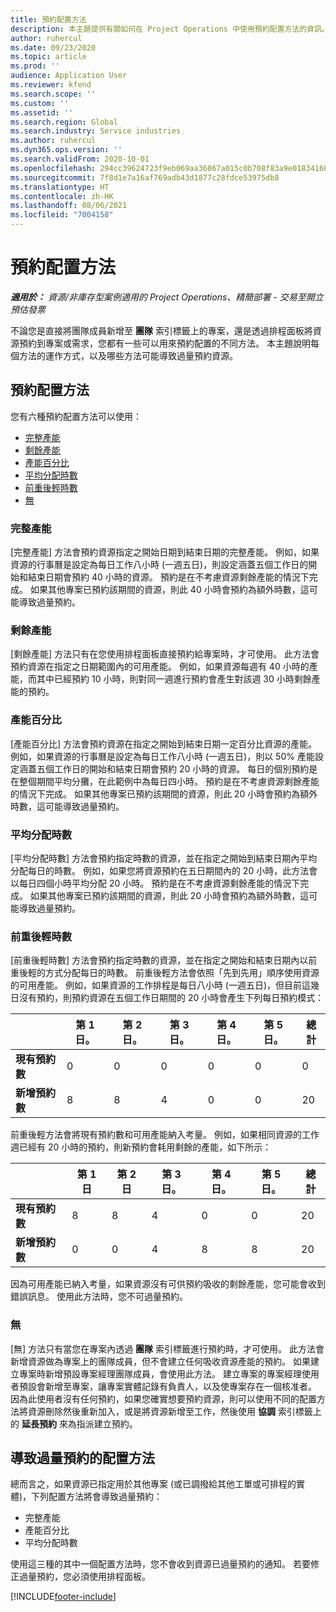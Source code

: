 ```yaml
---
title: 預約配置方法
description: 本主題提供有關如何在 Project Operations 中使用預約配置方法的資訊。
author: ruhercul
ms.date: 09/23/2020
ms.topic: article
ms.prod: ''
audience: Application User
ms.reviewer: kfend
ms.search.scope: ''
ms.custom: ''
ms.assetid: ''
ms.search.region: Global
ms.search.industry: Service industries
ms.author: ruhercul
ms.dyn365.ops.version: ''
ms.search.validFrom: 2020-10-01
ms.openlocfilehash: 294cc39624723f9eb069aa36067a015c0b708f83a9e0183416655f9bd874fa9a
ms.sourcegitcommit: 7f8d1e7a16af769adb43d1877c28fdce53975db8
ms.translationtype: HT
ms.contentlocale: zh-HK
ms.lasthandoff: 08/06/2021
ms.locfileid: "7004158"
---
```

# <a name="booking-allocation-methods"></a>預約配置方法

_**適用於：** 資源/非庫存型案例適用的 Project Operations、精簡部署 - 交易至開立預估發票_

不論您是直接將團隊成員新增至 **團隊** 索引標籤上的專案，還是透過排程面板將資源預約到專案或需求，您都有一些可以用來預約配置的不同方法。 本主題說明每個方法的運作方式，以及哪些方法可能導致過量預約資源。

## <a name="booking-allocation-methods"></a>預約配置方法

您有六種預約配置方法可以使用：

- [完整產能](#full)
- [剩餘產能](#remaining)
- [產能百分比](#percentage)
- [平均分配時數](#evenly)
- [前重後輕時數](#front)
- [無](#none)

### <a name="full-capacity"></a><a name="full"></a>完整產能 
[完整產能] 方法會預約資源指定之開始日期到結束日期的完整產能。 例如，如果資源的行事曆是設定為每日工作八小時 (一週五日)，則設定涵蓋五個工作日的開始和結束日期會預約 40 小時的資源。 預約是在不考慮資源剩餘產能的情況下完成。 如果其他專案已預約該期間的資源，則此 40 小時會預約為額外時數，這可能導致過量預約。

### <a name="remaining-capacity"></a><a name="remaining"></a>剩餘產能
[剩餘產能] 方法只有在您使用排程面板直接預約給專案時，才可使用。 此方法會預約資源在指定之日期範圍內的可用產能。 例如，如果資源每週有 40 小時的產能，而其中已經預約 10 小時，則對同一週進行預約會產生對該週 30 小時剩餘產能的預約。

### <a name="percentage-capacity"></a><a name="percentage"></a>產能百分比
[產能百分比] 方法會預約資源在指定之開始到結束日期一定百分比資源的產能。 例如，如果資源的行事曆是設定為每日工作八小時 (一週五日)，則以 50% 產能設定涵蓋五個工作日的開始和結束日期會預約 20 小時的資源。 每日的個別預約是在整個期間平均分攤，在此範例中為每日四小時。 預約是在不考慮資源剩餘產能的情況下完成。 如果其他專案已預約該期間的資源，則此 20 小時會預約為額外時數，這可能導致過量預約。

### <a name="evenly-distribute-hours"></a><a name="evenly"></a>平均分配時數
[平均分配時數] 方法會預約指定時數的資源，並在指定之開始到結束日期內平均分配每日的時數。 例如，如果您將資源預約在五日期間內的 20 小時，此方法會以每日四個小時平均分配 20 小時。 預約是在不考慮資源剩餘產能的情況下完成。 如果其他專案已預約該期間的資源，則此 20 小時會預約為額外時數，這可能導致過量預約。

### <a name="front-load-hours"></a><a name="front"></a>前重後輕時數
[前重後輕時數] 方法會預約指定時數的資源，並在指定之開始和結束日期內以前重後輕的方式分配每日的時數。 前重後輕方法會依照「先到先用」順序使用資源的可用產能。 例如，如果資源的工作排程是每日八小時 (一週五日)，但目前這幾日沒有預約，則預約資源在五個工作日期間的 20 小時會產生下列每日預約模式： 

|                           |    第 1 日。    |    第 2 日。    |    第 3 日。    |    第 4 日。    |    第 5 日。    |    總計    |
|---------------------------|-------------|-------------|-------------|-------------|-------------|-------------|
|    **現有預約數**    |    0        |    0        |    0        |    0        |    0        |    0        |
|    **新增預約數**          |    8        |    8        |    4        |    0        |    0        |    20       |

前重後輕方法會將現有預約數和可用產能納入考量。 例如，如果相同資源的工作週已經有 20 小時的預約，則新預約會耗用剩餘的產能，如下所示：

|                     | 第 1 日 | 第 2 日 | 第 3 日。 | 第 4 日。 | 第 5 日。 | 總計 |
|---------------------|-------|-------|-------|-------|-------|-------|
| **現有預約數** | 8     | 8     | 4     | 0     | 0     | 20    |
| **新增預約數**       | 0     | 0     | 4     | 8     | 8     | 20    |

因為可用產能已納入考量，如果資源沒有可供預約吸收的剩餘產能，您可能會收到錯誤訊息。 使用此方法時，您不可過量預約。

### <a name="none"></a><a name="none"></a>無
[無] 方法只有當您在專案內透過 **團隊** 索引標籤進行預約時，才可使用。 此方法會新增資源做為專案上的團隊成員，但不會建立任何吸收資源產能的預約。 如果建立專案時新增預設專案經理團隊成員，會使用此方法。 建立專案的專案經理使用者預設會新增至專案，讓專案實體記錄有負責人，以及使專案存在一個核准者。 因為此使用者沒有任何預約，如果您確實想要預約資源，則可以使用不同的配置方法將資源刪除然後重新加入，或是將資源新增至工作，然後使用 **協調** 索引標籤上的 **延長預約** 來為指派建立預約。

## <a name="allocation-methods-that-lead-to-overbooking"></a>導致過量預約的配置方法
總而言之，如果資源已指定用於其他專案 (或已調撥給其他工單或可排程的實體)，下列配置方法將會導致過量預約：

- 完整產能
- 產能百分比
- 平均分配時數

使用這三種的其中一個配置方法時，您不會收到資源已過量預約的通知。 若要修正過量預約，您必須使用排程面板。


[!INCLUDE[footer-include](../includes/footer-banner.md)]